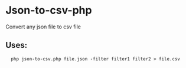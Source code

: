 Json-to-csv-php
===============

Convert any json file to csv file

Uses:
----

      php json-to-csv.php file.json -filter filter1 filter2 > file.csv
